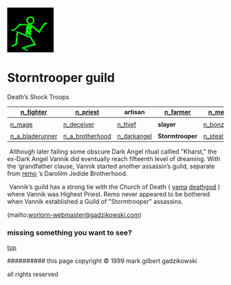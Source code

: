 ![dancer](assets/dancer.gif)

# Storntrooper guild



 Death’s Shock Troops

|  [n_fighter](n_fighter.md)              |  [n_priest](n_priest.md)                | **artisan**                     |  [n_farmer](n_farmer.md)  |  [n_merchant](n_merchant.md)            | 
| --------------------------------------- | --------------------------------------- | ------------------------------- | ------------------------- | --------------------------------------- | 
|                                         |                                         |                                 |                           |                                         | 
|  [n_mage](n_mage.md)                    |  [n_deceiver](n_deceiver.md)            |  [n_thief](n_thief.md)          | **slayer**                |  [n_bonze](n_bonze.md)                  | 
|                                         |                                         |                                 |                           |                                         | 
|  [n_a_bladerunner](n_a_bladerunner.md)  |  [n_a_brotherhood](n_a_brotherhood.md)  |  [n_darkangel](n_darkangel.md)  | **Stormtrooper**          |  [n_stealthmaster](n_stealthmaster.md)  | 

 





  ![xparent](assets/xparent.gif)  Although later failing some obscure Dark Angel ritual callled "Kharst," the ex-Dark Angel Vannik did eventually reach fifteenth level of dreaming. With the ’grandfather clause, Vannik started another assassin’s guild, separate from  [remo](remo.md) ’s Darolilm Jedide Brotherhood.

  ![xparent](assets/xparent.gif)  Vannik’s guild has a strong tie with the Church of Death ( [yama](yama.md)   [deathgod](deathgod.md) ) where Vannik was Highest Priest. Remo never appeared to be bothered when Vannik established a Guild of "Stormtrooper" assassins. 

 (mailto:worlorn-webmaster@gadzikowski.com) 

 
### missing something you want to see?



 [top](#top) 

 
########## this page copyright © 1999 mark gilbert gadzikowski

 all rights reserved